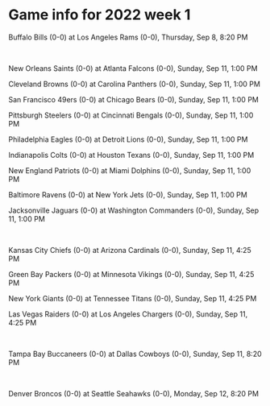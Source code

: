 # Game info for 2022 week 1

Buffalo Bills (0-0) at Los Angeles Rams (0-0), Thursday, Sep 8, 8:20 PM


<br/>

New Orleans Saints (0-0) at Atlanta Falcons (0-0), Sunday, Sep 11, 1:00 PM

Cleveland Browns (0-0) at Carolina Panthers (0-0), Sunday, Sep 11, 1:00 PM

San Francisco 49ers (0-0) at Chicago Bears (0-0), Sunday, Sep 11, 1:00 PM

Pittsburgh Steelers (0-0) at Cincinnati Bengals (0-0), Sunday, Sep 11, 1:00 PM

Philadelphia Eagles (0-0) at Detroit Lions (0-0), Sunday, Sep 11, 1:00 PM

Indianapolis Colts (0-0) at Houston Texans (0-0), Sunday, Sep 11, 1:00 PM

New England Patriots (0-0) at Miami Dolphins (0-0), Sunday, Sep 11, 1:00 PM

Baltimore Ravens (0-0) at New York Jets (0-0), Sunday, Sep 11, 1:00 PM

Jacksonville Jaguars (0-0) at Washington Commanders (0-0), Sunday, Sep 11, 1:00 PM


<br/>

Kansas City Chiefs (0-0) at Arizona Cardinals (0-0), Sunday, Sep 11, 4:25 PM

Green Bay Packers (0-0) at Minnesota Vikings (0-0), Sunday, Sep 11, 4:25 PM

New York Giants (0-0) at Tennessee Titans (0-0), Sunday, Sep 11, 4:25 PM

Las Vegas Raiders (0-0) at Los Angeles Chargers (0-0), Sunday, Sep 11, 4:25 PM


<br/>

Tampa Bay Buccaneers (0-0) at Dallas Cowboys (0-0), Sunday, Sep 11, 8:20 PM


<br/>

Denver Broncos (0-0) at Seattle Seahawks (0-0), Monday, Sep 12, 8:20 PM

